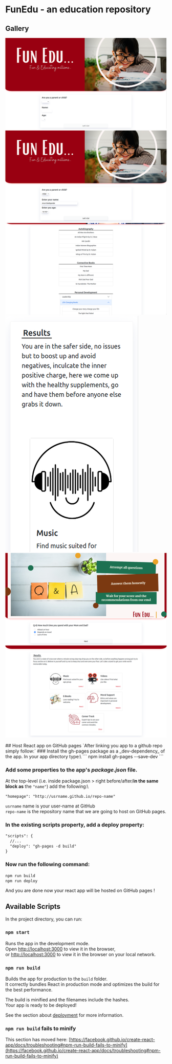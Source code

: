 # FunEdu - an education repository


## Gallery
<p align-items="center">
<img widht="200px" src="./screenshots/homePAGE.png" /><img widht="200px" src="./screenshots/homePAGEfilled.png" />
<img widht="200px" src="./screenshots/booksPAGE.png" /><img widht="200px" src="./screenshots/mobileFriendly.png" />
<img widht="200px" src="./screenshots/qnaPAGE.png" />
<img src="./screenshots/resultsPAGE.png" />
</p>
## Host React app on GitHub pages
`After linking you app to a github repo simply follow:`
### Install the gh-pages package as a _dev-dependency_ of the app.
In your app directory type:\
```
npm install gh-pages --save-dev
```

### Add some properties to the app's _package.json_ file.
At the top-level (i.e. inside package.json > right before/after/**in the same block as** the `"name"`) add the following:\
```
"homepage": "http://usrname.github.io/repo-name"
```
`usrname` name is your user-name at GitHub\
`repo-name` is the repository name that we are going to host on GitHub pages.

### In the existing scripts property, add a deploy property:
```
"scripts": {
  //...
  "deploy": "gh-pages -d build"
}
```

### Now run the following command:
```
npm run build
npm run deploy
```
And you are done now your react app will be hosted on GitHub pages !

## Available Scripts

In the project directory, you can run:

### `npm start`

Runs the app in the development mode.\
Open [http://localhost:3000](http://localhost:3000) to view it in the browser,\
or [http://localhost:3000](http://192.168.1.57:3000) to view it in the browser on your local network.

### `npm run build`

Builds the app for production to the `build` folder.\
It correctly bundles React in production mode and optimizes the build for the best performance.

The build is minified and the filenames include the hashes.\
Your app is ready to be deployed!

See the section about [deployment](https://facebook.github.io/create-react-app/docs/deployment) for more information.

### `npm run build` fails to minify

This section has moved here: [https://facebook.github.io/create-react-app/docs/troubleshooting#npm-run-build-fails-to-minify](https://facebook.github.io/create-react-app/docs/troubleshooting#npm-run-build-fails-to-minify)

